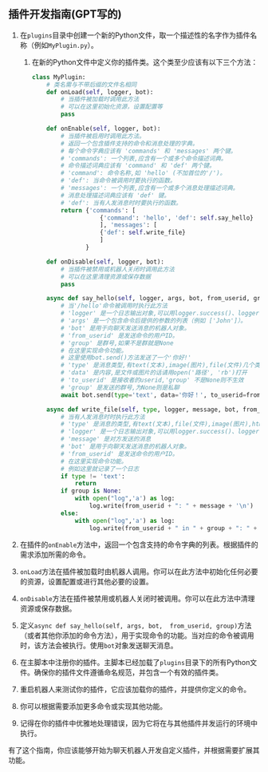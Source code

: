 ## 插件开发指南(GPT写的)

1. 在`plugins`目录中创建一个新的Python文件，取一个描述性的名字作为插件名称（例如`MyPlugin.py`）。

   1. 在新的Python文件中定义你的插件类。这个类至少应该有以下三个方法：

      ```python
      class MyPlugin:
          # 类名需与不带后缀的文件名相同
          def onLoad(self, logger, bot):
              # 当插件被加载时调用此方法
              # 可以在这里初始化资源，设置配置等
              pass

          def onEnable(self, logger, bot):
              # 当插件被启用时调用此方法。
              # 返回一个包含插件支持的命令和消息处理的字典。
              # 每个命令字典应该有 'commands' 和 'messages' 两个键。
              # 'commands': 一个列表,应含有一个或多个命令描述词典。
              # 命令描述词典应该有 'command' 和 'def' 两个键。
              # 'command': 命令名称,如 'hello' (不加首位的'/')。
              # 'def': 当命令被调用时要执行的函数。
              # 'messages': 一个列表,应含有一个或多个消息处理描述词典。
              # 消息处理描述词典应该有 'def' 键。
              # 'def': 当有人发消息时时要执行的函数。
              return {'commands': [
                         {'command': 'hello', 'def': self.say_hello}
                         ], 'messages': [
                         {'def': self.write_file}
                         ]
                     }

          def onDisable(self, logger, bot):
              # 当插件被禁用或机器人关闭时调用此方法
              # 可以在这里清理资源或保存数据
              pass

          async def say_hello(self, logger, args, bot, from_userid, group):
              # 当'/hello'命令被调用时执行此方法
              # 'logger' 是一个日志输出对象,可以用logger.success()、logger.info()、logger.warn()、logger.error()来输出对应等级的日志
              # 'args' 是一个包含命令后提供的参数的列表（例如 ['John']）。
              # 'bot' 是用于向聊天发送消息的机器人对象。
              # 'from_userid' 是发送命令的用户ID。
              # 'group' 是群号,如果不是群就是None
              # 在这里实现命令功能。
              # 这里使用bot.send()方法发送了一个'你好!'
              # 'type' 是消息类型,有text(文本),image(图片),file(文件)几个类型
              # 'data' 是内容,是文件或图片的话请用open('路径', 'rb')打开
              # 'to_userid' 是接收者的userid,'group' 不是None则不生效
              # 'group' 是发送的群号,为None则是私聊
              await bot.send(type='text', data='你好！', to_userid=from_userid, group=group)
      
          async def write_file(self, type, logger, message, bot, from_userid, group):
              # 当有人发消息时时执行此方法
              # 'type' 是消息的类型,有text(文本),file(文件),image(图片),html,gif(表情)几个类型
              # 'logger' 是一个日志输出对象,可以用logger.success()、logger.info()、logger.warn()、logger.error()来输出对应等级的日志
              # 'message' 是对方发送的消息
              # 'bot' 是用于向聊天发送消息的机器人对象。
              # 'from_userid' 是发送命令的用户ID。
              # 在这里实现命令功能。
              # 例如这里就记录了一个日志
              if type != 'text':
                  return 
              if group is None:
                  with open("log",'a') as log:
                      log.write(from_userid + ": " + message + '\n')
              else:
                  with open("log",'a') as log:
                      log.write(from_userid + " in " + group + ": " + message + '\n')
      ```

2. 在插件的`onEnable`方法中，返回一个包含支持的命令字典的列表。根据插件的需求添加所需的命令。

3. `onLoad`方法在插件被加载时由机器人调用。你可以在此方法中初始化任何必要的资源，设置配置或进行其他必要的设置。

4. `onDisable`方法在插件被禁用或机器人关闭时被调用。你可以在此方法中清理资源或保存数据。

5. 定义`async def say_hello(self, args, bot, 
from_userid, group)`方法（或者其他你添加的命令方法），用于实现命令的功能。当对应的命令被调用时，该方法会被执行。使用`bot`对象发送聊天消息。

6. 在主脚本中注册你的插件。主脚本已经加载了`plugins`目录下的所有Python文件。确保你的插件文件遵循命名规范，并包含一个有效的插件类。

7. 重启机器人来测试你的插件，它应该加载你的插件，并提供你定义的命令。

8. 你可以根据需要添加更多命令或实现其他功能。

9. 记得在你的插件中优雅地处理错误，因为它将在与其他插件并发运行的环境中执行。

有了这个指南，你应该能够开始为聊天机器人开发自定义插件，并根据需要扩展其功能。
